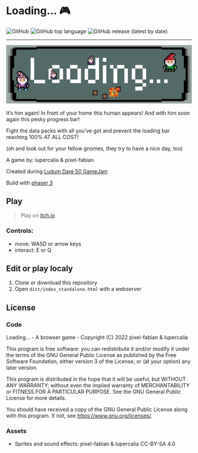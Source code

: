 # Loading... 🎮

![GitHub](https://img.shields.io/github/license/pixel-fabian/loading?style=flat-square)
![GitHub top language](https://img.shields.io/github/languages/top/pixel-fabian/loading?style=flat-square)
![GitHub release (latest by date)](https://img.shields.io/github/v/release/pixel-fabian/loading?style=flat-square)

---

[![Loading title image](dist/assets/img/loading_banner.png)](https://pixel-fabian.itch.io/loading)

It’s him again! In front of your home this human appears! And with him soon again this pesky progress bar!

Fight the data packs with all you’ve got and prevent the loading bar reaching 100% AT ALL COST!

(oh and look out for your fellow gnomes, they try to have a nice day, too)

A game by: lupercalia & pixel-fabian

Created during [Ludum Dare 50 GameJam](https://ldjam.com/events/ludum-dare/50)

Build with [phaser 3](https://phaser.io/)

## Play

> Play on [itch.io](https://pixel-fabian.itch.io/loading)

### Controls:

- move: WASD or arrow keys
- interact: E or Q

## Edit or play localy

1. Clone or download this repository
2. Open `dist/index_standalone.html` with a webserver

## License

### Code

Loading... - A browser game -
Copyright (C) 2022 pixel-fabian & lupercalia

This program is free software: you can redistribute it and/or modify
it under the terms of the GNU General Public License as published by
the Free Software Foundation, either version 3 of the License, or
(at your option) any later version.

This program is distributed in the hope that it will be useful,
but WITHOUT ANY WARRANTY; without even the implied warranty of
MERCHANTABILITY or FITNESS FOR A PARTICULAR PURPOSE. See the
GNU General Public License for more details.

You should have received a copy of the GNU General Public License
along with this program. If not, see <https://www.gnu.org/licenses/>.

### Assets

- Sprites and sound effects: pixel-fabian & lupercalia CC-BY-SA 4.0
